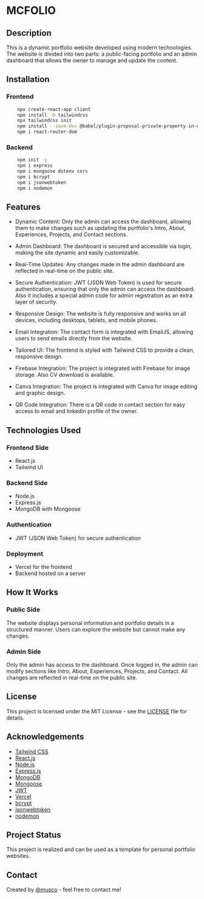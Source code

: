 # MCFOLIO

## Description

This is a dynamic portfolio website developed using modern technologies. The website is divided into two parts: a public-facing portfolio and an admin dashboard that allows the owner to manage and update the content.

## Installation

### Frontend

```bash
    npx create-react-app client
    npm install -D tailwindcss
    npx tailwindcss init
    npm install --save-dev @babel/plugin-proposal-private-property-in-object
    npm i react-router-dom

```

### Backend

```bash
    npm init -y
    npm i express
    npm i mongoose dotenv cors
    npm i bcrypt
    npm i jsonwebtoken
    npm i nodemon
```

## Features

- Dynamic Content: Only the admin can access the dashboard, allowing them to make changes such as updating the portfolio's Intro, About, Experiences, Projects, and Contact sections.

- Admin Dashboard: The dashboard is secured and accessible via login, making the site dynamic and easily customizable.

- Real-Time Updates: Any changes made in the admin dashboard are reflected in real-time on the public site.

- Secure Authentication: JWT (JSON Web Token) is used for secure authentication, ensuring that only the admin can access the dashboard. Also it includes a special admin code for admin registration as an extra layer of security.

- Responsive Design: The website is fully responsive and works on all devices, including desktops, tablets, and mobile phones.

- Email Integration: The contact form is integrated with EmailJS, allowing users to send emails directly from the website.

- Tailored UI: The frontend is styled with Tailwind CSS to provide a clean, responsive design.

- Firebase Integration: The project is integrated with Firebase for image storage. Also CV download is available.

- Canva Integration: The project is integrated with Canva for image editing and graphic design.

- QR Code Integration: There is a QR code in contact section for easy access to email and linkedin profile of the owner.

## Technologies Used

### Frontend Side

- React.js
- Tailwind UI

### Backend Side

- Node.js
- Express.js
- MongoDB with Mongoose

### Authentication

- JWT (JSON Web Token) for secure authentication

### Deployment

- Vercel for the frontend
- Backend hosted on a server

## How It Works

### Public Side

The website displays personal information and portfolio details in a structured manner. Users can explore the website but cannot make any changes.

### Admin Side

Only the admin has access to the dashboard. Once logged in, the admin can modify sections like Intro, About, Experiences, Projects, and Contact. All changes are reflected in real-time on the public site.

## License

This project is licensed under the MIT License - see the [LICENSE](LICENSE) file for details.

## Acknowledgements

- [Tailwind CSS](https://tailwindcss.com/)
- [React.js](https://reactjs.org/)
- [Node.js](https://nodejs.org/)
- [Express.js](https://expressjs.com/)
- [MongoDB](https://www.mongodb.com/)
- [Mongoose](https://mongoosejs.com/)
- [JWT](https://jwt.io/)
- [Vercel](https://vercel.com/)
- [bcrypt](https://www.npmjs.com/package/bcrypt)
- [jsonwebtoken](https://www.npmjs.com/package/jsonwebtoken)
- [nodemon](https://www.npmjs.com/package/nodemon)

## Project Status

This project is realized and can be used as a template for personal portfolio websites.

## Contact

Created by [@musco](https://musco.com) - feel free to contact me!
